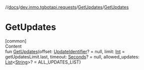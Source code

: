 //[docs](../../../index.md)/[dev.inmo.tgbotapi.requests](../index.md)/[GetUpdates](index.md)/[GetUpdates](-get-updates.md)



# GetUpdates  
[common]  
Content  
fun [GetUpdates](-get-updates.md)(offset: [UpdateIdentifier](../../dev.inmo.tgbotapi.types/index.md#%5Bdev.inmo.tgbotapi.types%2FUpdateIdentifier%2F%2F%2FPointingToDeclaration%2F%5D%2FClasslikes%2F625018081)? = null, limit: [Int](https://kotlinlang.org/api/latest/jvm/stdlib/kotlin/-int/index.html) = getUpdatesLimit.last, timeout: [Seconds](../../dev.inmo.tgbotapi.types/index.md#%5Bdev.inmo.tgbotapi.types%2FSeconds%2F%2F%2FPointingToDeclaration%2F%5D%2FClasslikes%2F625018081)? = null, allowed_updates: [List](https://kotlinlang.org/api/latest/jvm/stdlib/kotlin.collections/-list/index.html)<[String](https://kotlinlang.org/api/latest/jvm/stdlib/kotlin/-string/index.html)>? = ALL_UPDATES_LIST)  




